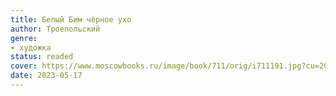 ```yaml
---
title: Белый Бим чёрное ухо
author: Троепольский
genre:
- художка
status: readed
cover: https://www.moscowbooks.ru/image/book/711/orig/i711191.jpg?cu=20210119102505
date: 2023-05-17
---
```


